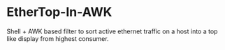 # EtherTop-In-AWK
Shell + AWK based filter to sort active ethernet traffic on a host into a top like display from highest consumer.
